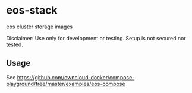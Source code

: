 # eos-stack

eos cluster storage images

Disclaimer: Use only for development or testing. Setup is not secured nor tested.

## Usage

See https://github.com/owncloud-docker/compose-playground/tree/master/examples/eos-compose
